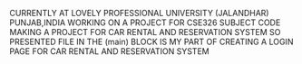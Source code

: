 CURRENTLY AT LOVELY PROFESSIONAL UNIVERSITY (JALANDHAR) PUNJAB,INDIA
WORKING ON A PROJECT FOR CSE326 SUBJECT CODE
MAKING A PROJECT FOR CAR RENTAL AND RESERVATION SYSTEM
SO PRESENTED FILE IN THE (main) BLOCK IS MY PART OF CREATING A LOGIN PAGE FOR CAR RENTAL AND RESERVATION SYSTEM
